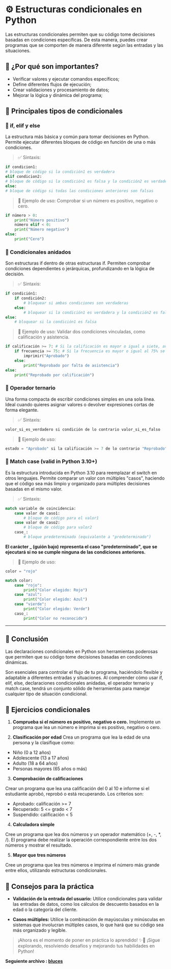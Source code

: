 # ⚙️ Estructuras condicionales en Python

Las estructuras condicionales permiten que su código tome decisiones basadas en condiciones específicas. De esta manera, puedes crear programas que se comporten de manera diferente según las entradas y las situaciones.

## 📌 ¿Por qué son importantes?

- Verificar valores y ejecutar comandos específicos;
- Define diferentes flujos de ejecución;
- Crear validaciones y procesamiento de datos;
- Mejorar la lógica y dinámica del programa;

## 🔷 Principales tipos de condicionales

### 🔹 if, elif y else

La estructura más básica y común para tomar decisiones en Python. Permite ejecutar diferentes bloques de código en función de una o más condiciones.

> ✅ Sintaxis:

```python
if condicion1:
# bloque de código si la condición1 es verdadera
elif condicion2:
# bloque de código si la condición1 es falsa y la condición2 es verdadera
else:
# bloque de código si todas las condiciones anteriores son falsas
```

> 📌 Ejemplo de uso: Comprobar si un número es positivo, negativo o cero.

```python
if número > 0:
    print("Número positivo")
    número elif < 0:
    print("Número negativo")
else:
    print("Cero")
```

### 🔹 Condicionales anidados

Son estructuras if dentro de otras estructuras if. Permiten comprobar condiciones dependientes o jerárquicas, profundizando en la lógica de decisión.

> ✅ Sintaxis:

```python
if condición1:
    if condición2:
        # bloquear si ambas condiciones son verdaderas
    else:
        # bloquear si la condición1 es verdadera y la condición2 es falsa
else:
    # bloquear si la condición1 es falsa
```

> 📌 Ejemplo de uso: Validar dos condiciones vinculadas, como calificación y asistencia.

```python
if calificación >= 7: # Si la calificación es mayor o igual a siete, avanza en el algoritmo
    if frecuencia >= 75: # Si la frecuencia es mayor o igual al 75% se aprobará
        imprimir("Aprobado")
    else:
        print("Reprobado por falta de asistencia")
else:
    print("Reprobado por calificación")
```

### 🔹 Operador ternario

Una forma compacta de escribir condiciones simples en una sola línea. Ideal cuando quieres asignar valores o devolver expresiones cortas de forma elegante.

> ✅ Sintaxis:

```python
valor_si_es_verdadero si condición de lo contrario valor_si_es_falso 
```

> 📌 Ejemplo de uso:

```python
estado = "Aprobado" si la calificación >= 7 de lo contrario "Reprobado" # Si la calificación es mayor o igual a siete, el estado será aprobado, de lo contrario el estado será reprobado
```

### 🔹 Match case (valid in Python 3.10+)

Es la estructura introducida en Python 3.10 para reemplazar el switch en otros lenguajes. Permite comparar un valor con múltiples "casos", haciendo que el código sea más limpio y organizado para múltiples decisiones basadas en el mismo valor.

> ✅ Sintaxis:

```python
match variable de coincidencia:
    case valor de caso1:
        # bloque de código para el valor1
    case valor de caso2:
        # bloque de código para valor2
    case_:
        # bloque predeterminado (equivalente a "predeterminado")
```

**El carácter _ (guión bajo) representa el caso "predeterminado", que se ejecutará si no se cumple ninguna de las condiciones anteriores.**

> 📌 Ejemplo de uso:

```python
color = "rojo"

match color:
    case "rojo":
        print("Color elegido: Rojo")
    case "azul":
        print("Color elegido: Azul")
    case "vierde":
        print("Color elegido: Verde")
    caso_:
        print("Color no reconocido")
```

---

## 🚀 Conclusión

Las declaraciones condicionales en Python son herramientas poderosas que permiten que su código tome decisiones basadas en condiciones dinámicas.

Son esenciales para controlar el flujo de tu programa, haciéndolo flexible y adaptable a diferentes entradas y situaciones. Al comprender cómo usar if, elif, else, declaraciones condicionales anidadas, el operador ternario y match case, tendrá un conjunto sólido de herramientas para manejar cualquier tipo de situación condicional.

## 📝 Ejercicios condicionales

1. **Comprueba si el número es positivo, negativo o cero.**
Implemente un programa que lea un número e imprima si es positivo, negativo o cero.

2. **Clasificación por edad**
Crea un programa que lea la edad de una persona y la clasifique como:

- Niño (0 a 12 años)
- Adolescente (13 a 17 años)
- Adulto (18 a 64 años)
- Personas mayores (65 años o más)

3. **Comprobación de calificaciones**

Crear un programa que lea una calificación del 0 al 10 e informe si el estudiante aprobó, reprobó o está recuperando. Los criterios son:

- Aprobado: calificación >= 7
- Recuperado: 5 <= grado < 7
- Suspendido: calificación < 5

4. **Calculadora simple**

Cree un programa que lea dos números y un operador matemático (+, -, *, /). El programa debe realizar la operación correspondiente entre los dos números y mostrar el resultado.

5. **Mayor que tres números**

Cree un programa que lea tres números e imprima el número más grande entre ellos, utilizando estructuras condicionales.

## 🔧 Consejos para la práctica

- **Validación de la entrada del usuario:**
Utilice condicionales para validar las entradas de datos, como los cálculos de descuento basados ​​en la edad o la categoría del cliente.

- **Casos múltiples:**
Utilice la combinación de mayúsculas y minúsculas en sistemas que involucran múltiples casos, lo que hará que su código sea más organizado y legible.

> ¡Ahora es el momento de poner en práctica lo aprendido! ✨🐍 ¡Sigue explorando, resolviendo desafíos y mejorando tus habilidades en Python!

**Seguiente archivo : [bluces](03_bucles.md)**
